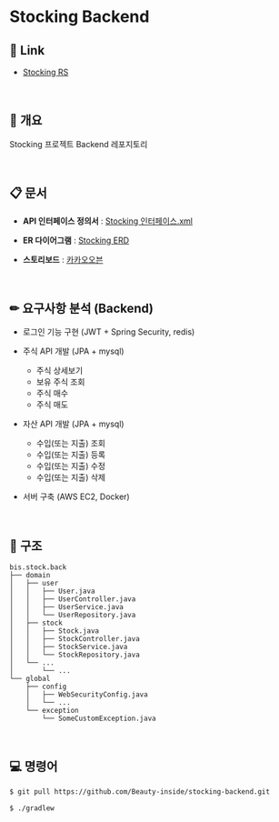 # Stocking Backend

## 🔗 Link

 - [Stocking RS](http://13.209.5.25:8080/)

<br>

## 📃 개요

Stocking 프로젝트 Backend 레포지토리

<br>

## 📋 문서

 - __API 인터페이스 정의서__ : [Stocking 인터페이스.xml](https://docs.google.com/spreadsheets/d/182aLbTaK65A3b54N6PWPdKt8OSbjQdrZvL_DBAccawo/edit?usp=sharing)  

 - __ER 다이어그램__ : [Stocking ERD](https://www.erdcloud.com/d/ZQjY97KMQrEthMPyn)  

 - __스토리보드__ : [카카오오븐](https://ovenapp.io/view/DOhZ6TnDKWFjINtQKjnj2RAulxojOZCb#3QyvB)

<br>

## ✏ 요구사항 분석 (Backend)  

- 로그인 기능 구현 (JWT + Spring Security, redis)  

- 주식 API 개발 (JPA + mysql)
  - 주식 상세보기
  - 보유 주식 조회
  - 주식 매수
  - 주식 매도  

- 자산 API 개발 (JPA + mysql)  
  - 수입(또는 지출) 조회
  - 수입(또는 지출) 등록
  - 수입(또는 지출) 수정
  - 수입(또는 지출) 삭제
 
- 서버 구축 (AWS EC2, Docker)  

<br>

## 🔨 구조

```
bis.stock.back
├── domain
│   ├── user
│   │   ├── User.java
│   │   ├── UserController.java
│   │   ├── UserService.java
│   │   └── UserRepository.java
│   ├── stock
│   │   ├── Stock.java
│   │   ├── StockController.java
│   │   ├── StockService.java
│   │   └── StockRepository.java
│   └── ...
│       └── ...
└── global
    ├── config
    │   ├── WebSecurityConfig.java
    │   └── ...
    └── exception
        └── SomeCustomException.java
```

<br>

## 💻 명령어

```bash
$ git pull https://github.com/Beauty-inside/stocking-backend.git

$ ./gradlew
```
